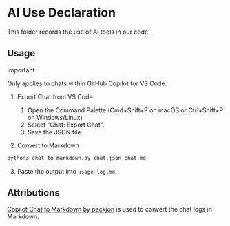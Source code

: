 # AI Use Declaration

This folder records the use of AI tools in our code.

## Usage

> [!IMPORTANT]
> Only applies to chats within GitHub Copilot for VS Code.


1. Export Chat from VS Code
   1. Open the Command Palette (Cmd+Shift+P on macOS or Ctrl+Shift+P on Windows/Linux)
   2. Select "Chat: Export Chat".
   3. Save the JSON file.

2. Convert to Markdown

```bash
python3 chat_to_markdown.py chat.json chat.md
```

3. Paste the output into `usage-log.md`.

## Attributions

[Copilot Chat to Markdown by peckjon](https://github.com/peckjon/copilot-chat-to-markdown) is used to convert the chat logs in Markdown.
